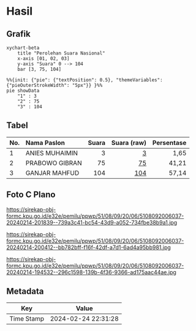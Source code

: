 # Hasil

## Grafik

```mermaid
xychart-beta
    title "Perolehan Suara Nasional"
    x-axis [01, 02, 03]
    y-axis "Suara" 0 --> 104
    bar [3, 75, 104]
```

```mermaid
%%{init: {"pie": {"textPosition": 0.5}, "themeVariables": {"pieOuterStrokeWidth": "5px"}} }%%
pie showData
    "1" : 3
    "2" : 75
    "3" : 104
```

## Tabel

| No. | Nama Paslon    | Suara | Suara (raw) | Persentase |
|:--- |:-------------- | -----:| -----------:| ----------:|
| 1   | ANIES MUHAIMIN | 3     | [3][p-1]    | 1,65       |
| 2   | PRABOWO GIBRAN | 75    | [75][p-2]   | 41,21      |
| 3   | GANJAR MAHFUD  | 104   | [104][p-3]  | 57,14      |


[p-1]: https://github.com/gigit-pemilu/pemilu-2024/blob/main/pilpres/hitung-suara/sub/51-bali/sub/08-buleleng/sub/09-tejakula/sub/2006-tejakula/sub/037-tps/sub/paslon-1.txt
[p-2]: https://github.com/gigit-pemilu/pemilu-2024/blob/main/pilpres/hitung-suara/sub/51-bali/sub/08-buleleng/sub/09-tejakula/sub/2006-tejakula/sub/037-tps/sub/paslon-2.txt
[p-3]: https://github.com/gigit-pemilu/pemilu-2024/blob/main/pilpres/hitung-suara/sub/51-bali/sub/08-buleleng/sub/09-tejakula/sub/2006-tejakula/sub/037-tps/sub/paslon-3.txt

## Foto C Plano

https://sirekap-obj-formc.kpu.go.id/e32e/pemilu/ppwp/51/08/09/20/06/5108092006037-20240214-201839--739a3c41-bc54-43d9-a052-734fbe38b9a1.jpg

https://sirekap-obj-formc.kpu.go.id/e32e/pemilu/ppwp/51/08/09/20/06/5108092006037-20240214-200412--bb782bff-f16f-42df-a7d1-6ad4a95bb981.jpg

https://sirekap-obj-formc.kpu.go.id/e32e/pemilu/ppwp/51/08/09/20/06/5108092006037-20240214-194532--296c1598-139b-4f36-9366-ad175aac44ae.jpg


## Metadata

| Key        | Value               |
| ---------- | ------------------- |
| Time Stamp | 2024-02-24 22:31:28 |



